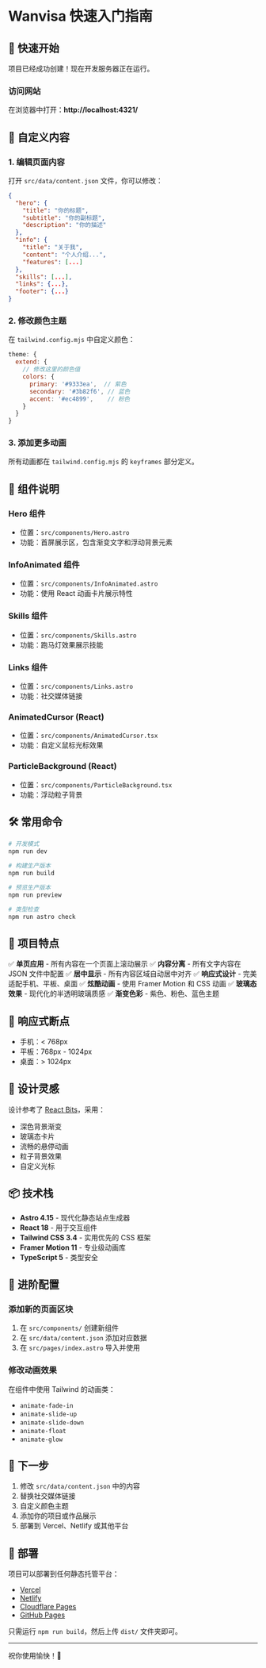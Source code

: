 # Wanvisa 快速入门指南

## 🚀 快速开始

项目已经成功创建！现在开发服务器正在运行。

### 访问网站

在浏览器中打开：**http://localhost:4321/**

## 📝 自定义内容

### 1. 编辑页面内容

打开 `src/data/content.json` 文件，你可以修改：

```json
{
  "hero": {
    "title": "你的标题",
    "subtitle": "你的副标题",
    "description": "你的描述"
  },
  "info": {
    "title": "关于我",
    "content": "个人介绍...",
    "features": [...]
  },
  "skills": [...],
  "links": {...},
  "footer": {...}
}
```

### 2. 修改颜色主题

在 `tailwind.config.mjs` 中自定义颜色：

```javascript
theme: {
  extend: {
    // 修改这里的颜色值
    colors: {
      primary: '#9333ea',  // 紫色
      secondary: '#3b82f6', // 蓝色
      accent: '#ec4899',    // 粉色
    }
  }
}
```

### 3. 添加更多动画

所有动画都在 `tailwind.config.mjs` 的 `keyframes` 部分定义。

## 🎨 组件说明

### Hero 组件
- 位置：`src/components/Hero.astro`
- 功能：首屏展示区，包含渐变文字和浮动背景元素

### InfoAnimated 组件
- 位置：`src/components/InfoAnimated.astro`
- 功能：使用 React 动画卡片展示特性

### Skills 组件
- 位置：`src/components/Skills.astro`
- 功能：跑马灯效果展示技能

### Links 组件
- 位置：`src/components/Links.astro`
- 功能：社交媒体链接

### AnimatedCursor (React)
- 位置：`src/components/AnimatedCursor.tsx`
- 功能：自定义鼠标光标效果

### ParticleBackground (React)
- 位置：`src/components/ParticleBackground.tsx`
- 功能：浮动粒子背景

## 🛠️ 常用命令

```bash
# 开发模式
npm run dev

# 构建生产版本
npm run build

# 预览生产版本
npm run preview

# 类型检查
npm run astro check
```

## 🎯 项目特点

✅ **单页应用** - 所有内容在一个页面上滚动展示
✅ **内容分离** - 所有文字内容在 JSON 文件中配置
✅ **居中显示** - 所有内容区域自动居中对齐
✅ **响应式设计** - 完美适配手机、平板、桌面
✅ **炫酷动画** - 使用 Framer Motion 和 CSS 动画
✅ **玻璃态效果** - 现代化的半透明玻璃质感
✅ **渐变色彩** - 紫色、粉色、蓝色主题

## 📱 响应式断点

- 手机：< 768px
- 平板：768px - 1024px
- 桌面：> 1024px

## 🎨 设计灵感

设计参考了 [React Bits](https://www.reactbits.dev/)，采用：
- 深色背景渐变
- 玻璃态卡片
- 流畅的悬停动画
- 粒子背景效果
- 自定义光标

## 📦 技术栈

- **Astro 4.15** - 现代化静态站点生成器
- **React 18** - 用于交互组件
- **Tailwind CSS 3.4** - 实用优先的 CSS 框架
- **Framer Motion 11** - 专业级动画库
- **TypeScript 5** - 类型安全

## 🔧 进阶配置

### 添加新的页面区块

1. 在 `src/components/` 创建新组件
2. 在 `src/data/content.json` 添加对应数据
3. 在 `src/pages/index.astro` 导入并使用

### 修改动画效果

在组件中使用 Tailwind 的动画类：
- `animate-fade-in`
- `animate-slide-up`
- `animate-slide-down`
- `animate-float`
- `animate-glow`

## 🌟 下一步

1. 修改 `src/data/content.json` 中的内容
2. 替换社交媒体链接
3. 自定义颜色主题
4. 添加你的项目或作品展示
5. 部署到 Vercel、Netlify 或其他平台

## 🚀 部署

项目可以部署到任何静态托管平台：

- [Vercel](https://vercel.com/)
- [Netlify](https://www.netlify.com/)
- [Cloudflare Pages](https://pages.cloudflare.com/)
- [GitHub Pages](https://pages.github.com/)

只需运行 `npm run build`，然后上传 `dist/` 文件夹即可。

---

祝你使用愉快！🎉

